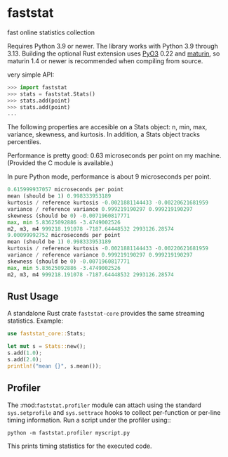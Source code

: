 faststat
========

fast online statistics collection

Requires Python 3.9 or newer.  The library works with Python 3.9 through 3.13.
Building the optional Rust extension uses [PyO3](https://pyo3.rs) 0.22 and
[maturin](https://github.com/PyO3/maturin), so maturin 1.4 or newer is
recommended when compiling from source.

very simple API:

```python
>>> import faststat
>>> stats = faststat.Stats()
>>> stats.add(point)
>>> stats.add(point)
...
```


The following properties are accesible on a Stats object: n, min, max, variance, skewness, and kurtosis.
In addition, a Stats object tracks percentiles.

Performance is pretty good: 0.63 microseconds per point on my machine.  (Provided the C module is available.)

In pure Python mode, performance is about 9 microseconds per point.

```python
0.615999937057 microseconds per point
mean (should be 1) 0.998333953189
kurtosis / reference kurtosis -0.0021881144433 -0.00220621681959
variance / reference variance 0.999219190297 0.999219190297
skewness (should be 0) -0.0071960817771
max, min 5.83625092886 -3.4749002526
m2, m3, m4 999218.191078 -7187.64448532 2993126.28574
9.00099992752 microseconds per point
mean (should be 1) 0.998333953189
kurtosis / reference kurtosis -0.0021881144433 -0.00220621681959
variance / reference variance 0.999219190297 0.999219190297
skewness (should be 0) -0.0071960817771
max, min 5.83625092886 -3.4749002526
m2, m3, m4 999218.191078 -7187.64448532 2993126.28574
```

Rust Usage
----------
A standalone Rust crate `faststat-core` provides the same streaming statistics.
Example:
```rust
use faststat_core::Stats;

let mut s = Stats::new();
s.add(1.0);
s.add(2.0);
println!("mean {}", s.mean());
```

Profiler
--------
The :mod:`faststat.profiler` module can attach using the standard
``sys.setprofile`` and ``sys.settrace`` hooks to collect per-function or
per-line timing information.  Run a script under the profiler using::

    python -m faststat.profiler myscript.py

This prints timing statistics for the executed code.
